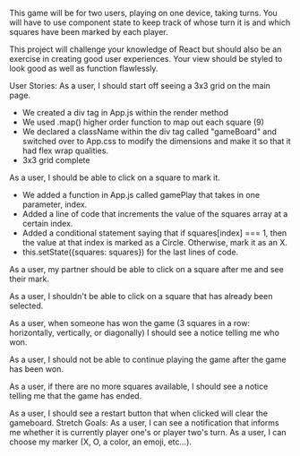 This game will be for two users, playing on one device, taking turns. You will have to use component state to keep track of whose turn it is and which squares have been marked by each player.

This project will challenge your knowledge of React but should also be an exercise in creating good user experiences. Your view should be styled to look good as well as function flawlessly.

User Stories:
As a user, I should start off seeing a 3x3 grid on the main page.
  - We created a div tag in App.js within the render method
  - We used .map() higher order function to map out each square (9)
  - We declared a className within the div tag called "gameBoard" and switched over to App.css to modify the dimensions and make it so that it had flex wrap qualities.
  - 3x3 grid complete

As a user, I should be able to click on a square to mark it.
  - We added a function in App.js called gamePlay that takes in one parameter, index.
  - Added a line of code that increments the value of the squares array at a certain index.
  - Added a conditional statement saying that if squares[index] === 1, then the value at that index is marked as a Circle. Otherwise, mark it as an X.
  - this.setState({squares: squares}) for the last lines of code.

As a user, my partner should be able to click on a square after me and see their mark.

  
As a user, I shouldn't be able to click on a square that has already been selected.

As a user, when someone has won the game (3 squares in a row: horizontally, vertically, or diagonally) I should see a notice telling me who won.

As a user, I should not be able to continue playing the game after the game has been won.

As a user, if there are no more squares available, I should see a notice telling me that the game has ended.

As a user, I should see a restart button that when clicked will clear the gameboard.
Stretch Goals:
As a user, I can see a notification that informs me whether it is currently player one's or player two's turn.
As a user, I can choose my marker (X, O, a color, an emoji, etc...).

